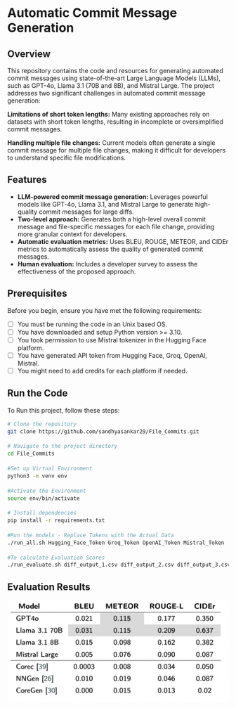 # Automatic Commit Message Generation

## Overview
This repository contains the code and resources for generating automated commit messages using state-of-the-art Large Language Models (LLMs), such as GPT-4o, Llama 3.1 (70B and 8B), and Mistral Large. The project addresses two significant challenges in automated commit message generation:

**Limitations of short token lengths:** Many existing approaches rely on datasets with short token lengths, resulting in incomplete or oversimplified commit messages.

**Handling multiple file changes:** Current models often generate a single commit message for multiple file changes, making it difficult for developers to understand specific file modifications.


## Features
- **LLM-powered commit message generation:** Leverages powerful models like GPT-4o, Llama 3.1, and Mistral Large to generate high-quality commit messages for large diffs.
- **Two-level approach:** Generates both a high-level overall commit message and file-specific messages for each file change, providing more granular context for developers.
- **Automatic evaluation metrics:** Uses BLEU, ROUGE, METEOR, and CIDEr metrics to automatically assess the quality of generated commit messages.
- **Human evaluation:** Includes a developer survey to assess the effectiveness of the proposed approach.

## Prerequisites
Before you begin, ensure you have met the following requirements:
- [ ]  You must be running the code in an Unix based OS.
- [ ]  You have downloaded and setup Python version >= 3.10.
- [ ]  You took permission to use Mistral tokenizer in the Hugging Face platform.
- [ ]  You have generated API token from Hugging Face, Groq, OpenAI, Mistral.
- [ ]  You might need to add credits for each platform if needed.

## Run the Code

To Run this project, follow these steps:

```bash
# Clone the repository
git clone https://github.com/sandhyasankar29/File_Commits.git

# Navigate to the project directory
cd File_Commits

#Set up Virtual Environment
python3 -m venv env

#Activate the Environment
source env/bin/activate

# Install dependencies
pip install -r requirements.txt

#Run the models - Replace Tokens with the Actual Data
./run_all.sh Hugging_Face_Token Groq_Token OpenAI_Token Mistral_Token

#To calculate Evaluation Scores
./run_evaluate.sh diff_output_1.csv diff_output_2.csv diff_output_3.csv diff_output_4.csv diff_output_5.csv

```

## Evaluation Results
![Evaluation Results](Results/Automatic_Evaluation/Evaluation_Scores.png)
